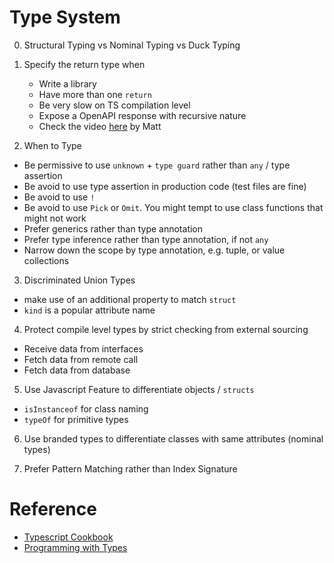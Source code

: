 # Type System

0. Structural Typing vs Nominal Typing vs Duck Typing

1. Specify the return type when

   - Write a library
   - Have more than one `return`
   - Be very slow on TS compilation level
   - Expose a OpenAPI response with recursive nature
   - Check the video [here](https://www.totaltypescript.com/tips/dont-use-return-types-unless) by Matt 

2. When to Type

- Be permissive to use `unknown` + `type guard` rather than `any` / type assertion
- Be avoid to use type assertion in production code (test files are fine)
- Be avoid to use `!`
- Be avoid to use `Pick` or `Omit`. You might tempt to use class functions that might not work
- Prefer generics rather than type annotation
- Prefer type inference rather than type annotation, if not `any`
- Narrow down the scope by type annotation, e.g. tuple, or value collections

3. Discriminated Union Types

- make use of an additional property to match `struct`
- `kind` is a popular attribute name

4. Protect compile level types by strict checking from external sourcing

- Receive data from interfaces
- Fetch data from remote call
- Fetch data from database

5. Use Javascript Feature to differentiate objects / `structs`

- `isInstanceof` for class naming
- `typeOf` for primitive types

6. Use branded types to differentiate classes with same attributes (nominal types)

7. Prefer Pattern Matching rather than Index Signature

# Reference

- [Typescript Cookbook](https://www.oreilly.com/library/view/typescript-cookbook/9781098136642)
- [Programming with Types](https://www.manning.com/books/programming-with-types)
